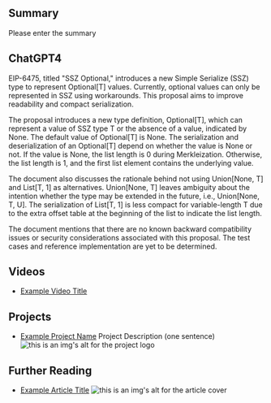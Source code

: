 ## Summary

Please enter the summary

## ChatGPT4

EIP-6475, titled "SSZ Optional," introduces a new Simple Serialize (SSZ) type to represent Optional[T] values. Currently, optional values can only be represented in SSZ using workarounds. This proposal aims to improve readability and compact serialization.

The proposal introduces a new type definition, Optional[T], which can represent a value of SSZ type T or the absence of a value, indicated by None. The default value of Optional[T] is None. The serialization and deserialization of an Optional[T] depend on whether the value is None or not. If the value is None, the list length is 0 during Merkleization. Otherwise, the list length is 1, and the first list element contains the underlying value.

The document also discusses the rationale behind not using Union[None, T] and List[T, 1] as alternatives. Union[None, T] leaves ambiguity about the intention whether the type may be extended in the future, i.e., Union[None, T, U]. The serialization of List[T, 1] is less compact for variable-length T due to the extra offset table at the beginning of the list to indicate the list length.

The document mentions that there are no known backward compatibility issues or security considerations associated with this proposal. The test cases and reference implementation are yet to be determined.

## Videos

- [Example Video Title](https://www.youtube.com/watch?v=TDGq4aeevgY)

## Projects

- [Example Project Name](https://xxxx.xxx/xxxxx) Project Description (one sentence) ![this is an img's alt for the project logo](https://xxxx.xxx/project-logo.xxx)

## Further Reading

- [Example Article Title](https://xxxx.xxx/xxxxx) ![this is an img's alt for the article cover](https://xxxx.xxx/article-cover.xxx)
